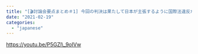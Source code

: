 ```yaml
---
title: "[🎬討論会要点まとめ＃1] 今回の判決は果たして日本が主張するように国際法違反か？ -白凡錫"
date: "2021-02-19"
categories: 
  - "japanese"
---
```


https://youtu.be/P5GZl\_9oIVw

